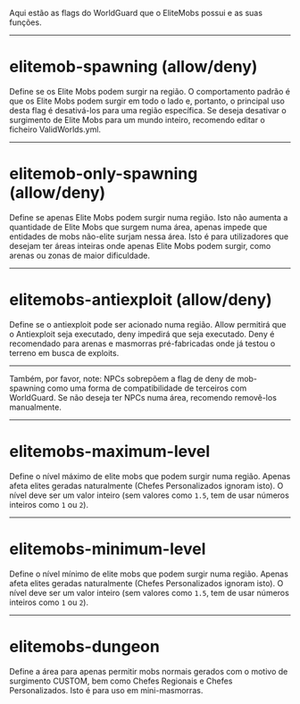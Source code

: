 Aqui estão as flags do WorldGuard que o EliteMobs possui e as suas funções.

***

# elitemob-spawning (allow/deny)

Define se os Elite Mobs podem surgir na região. O comportamento padrão é que os Elite Mobs podem surgir em todo o lado
e, portanto, o principal uso desta flag é desativá-los para uma região específica. Se deseja desativar o surgimento de
Elite Mobs para um mundo inteiro, recomendo editar o ficheiro ValidWorlds.yml.

***

# elitemob-only-spawning (allow/deny)

Define se apenas Elite Mobs podem surgir numa região. Isto não aumenta a quantidade de Elite Mobs que surgem numa área,
apenas impede que entidades de mobs não-elite surjam nessa área. Isto é para utilizadores que desejam ter áreas inteiras
onde apenas Elite Mobs podem surgir, como arenas ou zonas de maior dificuldade.

***

# elitemobs-antiexploit (allow/deny)

Define se o antiexploit pode ser acionado numa região. Allow permitirá que o Antiexploit seja executado, deny impedirá
que seja executado. Deny é recomendado para arenas e masmorras pré-fabricadas onde já testou o terreno em busca de
exploits.

***

Também, por favor, note: NPCs sobrepõem a flag de deny de mob-spawning como uma forma de compatibilidade de terceiros
com WorldGuard. Se não deseja ter NPCs numa área, recomendo removê-los manualmente.

***

# elitemobs-maximum-level

Define o nível máximo de elite mobs que podem surgir numa região. Apenas afeta elites geradas naturalmente (Chefes
Personalizados ignoram isto). O nível deve ser um valor inteiro (sem valores como `1.5`, tem de usar números inteiros
como `1` ou `2`).

***

# elitemobs-minimum-level

Define o nível mínimo de elite mobs que podem surgir numa região. Apenas afeta elites geradas naturalmente (Chefes
Personalizados ignoram isto). O nível deve ser um valor inteiro (sem valores como `1.5`, tem de usar números inteiros
como `1` ou `2`).

***

# elitemobs-dungeon

Define a área para apenas permitir mobs normais gerados com o motivo de surgimento CUSTOM, bem como Chefes Regionais e
Chefes Personalizados. Isto é para uso em mini-masmorras.
